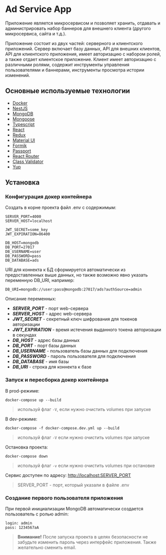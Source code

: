 # Ad Service App

Приложение является микросервисом и позволяет хранить, отдавать и администрировать набор баннеров для внешнего клиента (другого микросервиса, сайта и т.д.).

Приложение состоит из двух частей: серверного и клиентского приложений. Сервер включает базу данных, API для внешних клиентов, API для клиентского приложения, имеет авторизацию с набором ролей, а также отдает клиентское приложение. Клиент имеет авторизацию с различными ролями, содержит инструменты управления пользователями и баннерами, инструменты просмотра истории изменений.

## Основные используемые технологии
- [Docker](https://www.docker.com/)
- [NestJS](https://nestjs.com/)
- [MongoDB](https://www.mongodb.com/)
- [Mongoose](https://mongoosejs.com/)
- [Typescript](https://www.typescriptlang.org/)
- [React](https://reactjs.org/)
- [Redux](https://redux.js.org/)
- [Material UI](https://material-ui.com/)
- [Formik](https://formik.org/)
- [Passport](http://www.passportjs.org/)
- [React Router](https://reactrouter.com/)
- [Class Validator](https://github.com/typestack/class-validator)
- [Yup](https://github.com/jquense/yup)


## Установка

### Конфигурация докер контейнера

Создать в корне проекта файл .env с содержимым:

```
SERVER_PORT=4000
SERVER_HOST=localhost

JWT_SECRET=some_key
JWT_EXPIRATION=86400

DB_HOST=mongodb
DB_PORT=27017
DB_USERNAME=user
DB_PASSWORD=pass
DB_DATABASE=ads
```

URI для коннекта к БД сформируется автоматически из предоставленных выше данных, но также возможно явно указать переменную DB_URI, например:
```
DB_URI=mongodb://user:pass@mongodb:27017/ads?authSource=admin
```
Описание переменных:
- **_SERVER_PORT_** - порт web-сервера
- **_SERVER_HOST_** - адрес web-сервера
- **_JWT_SECRET_** - секретный ключ шифрования для токенов авторизации
- **_JWT_EXPIRATION_** - время истечения выданного токена авторизации в секундах
- **_DB_HOST_** - адрес базы данных
- **_DB_PORT_** - порт базы данных
- **_DB_USERNAME_** - пользователь базы данных для подключения
- **_DB_PASSWORD_** - пароль пользователя для подключения
- **_DB_DATABASE_** - имя базы
- **_DB_URI_** - строка для коннекта к базе

### Запуск и пересборка докер контейнера

В prod-режиме:
```
docker-compose up --build
```
> используй флаг `-V`, если нужно очистить volumes при запуске

В dev-режиме:
```
docker-compose -f docker-compose.dev.yml up --build
```
> используй флаг `-V` если нужно очистить volumes при запуске

Остановка проекта:
```
docker-compose down
```
> используй флаг `-v` если нужно очистить volumes при остановке

Сервис доступен по адресу: <http://localhost:SERVER_PORT>
> SERVER_PORT - порт, который указали в файле .env

### Создание первого пользователя приложения
При первой инициализации MongoDB автоматически создается пользователь с ролью admin:
```
login: admin
pass: 1234567aA
```
> **Внимание!** После запуска проекта в целях безопасности не забудьте изменить пароль через интерфейс приложения. Также желательно сменить email.
